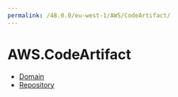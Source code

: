 ```yaml
---
permalink: /48.0.0/eu-west-1/AWS/CodeArtifact/
---
```


# AWS.CodeArtifact



* [Domain](Domain.md)
* [Repository](Repository.md)